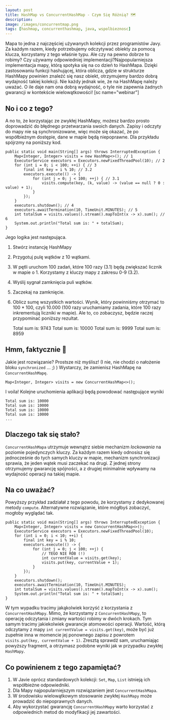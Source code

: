 ```yaml
---
layout: post
title: HashMap vs ConcurrentHashMap - Czym Się Różnią? 🗺
description: 
image: /images/concurrentmap.png
tags: [hashmap, concurrenthashmap, java, wspolbieznosc]
---
```


Mapa to jedna z najczęściej używanych kolekcji przez programistów Javy. Za każdym razem, kiedy potrzebujemy odczytywać obiekty za pomocą klucza, korzystamy z tego właśnie typu. Ale czy na pewno dobrze to robimy? Czy używamy odpowiedniej implementacji?Najpopularniejsza implementacja mapy, którą spotyka się na co dzień to HashMapa. Dzięki zastosowaniu funkcji hashującej, która oblicza, gdzie w strukturze HashMapy powinien znaleźć się nasz obiekt, otrzymujemy bardzo dobrą wydajność takiej kolekcji. Nie każdy jednak wie, że na HashMapę należy uważać. O ile daje nam ona dobrą wydajność, o tyle nie zapewnia żadnych gwarancji w kontekście wielowątkowości! [sc name="webinar"]

## No i co z tego?
A no to, że korzystając ze zwykłej HashMapy, możesz bardzo prosto doprowadzić do błędnego przetwarzania swoich danych. Zapisy i odczyty do mapy nie są synchronizowane, więc może się okazać, że po współbieżnym dostępie, dane w mapie będą niepoprawne. Dla przykładu spójrzmy na poniższy kod.

    public static void main(String[] args) throws InterruptedException {
        Map<Integer, Integer> visits = new HashMap<>(); // 1
        ExecutorService executors = Executors.newFixedThreadPool(10); // 2
        for (int i = 0; i < 100; ++i) { // 3
            final int key = i % 10; // 3.2
            executors.execute(() -> {
                for (int j = 0; j < 100; ++j) { // 3.1
                    visits.compute(key, (k, value) -> (value == null ? 0 : value) + 1);
                }
            });
        }
        executors.shutdown(); // 4
        executors.awaitTermination(10, TimeUnit.MINUTES); // 5
        int totalSum = visits.values().stream().mapToInt(x -> x).sum(); // 6
        System.out.println("Total sum is: " + totalSum);
    }

Jego logika jest następująca.
1. Stwórz instancję HashMapy
2. Przygotuj pulę wątków z 10 wątkami.
3. W pętli uruchom 100 zadań, które 100 razy (3.1) będą zwiększać licznik w mapie o 1. Korzystamy z kluczy mapy z zakresu 0-9 (3.2).
4. Wyślij sygnał zamknięcia puli wątków.
5. Zaczekaj na zamknięcie.
6. Oblicz sumę wszystkich wartości.
Wynik, który powinniśmy otrzymać to 100 \* 100, czyli 10.000 (100 razy uruchamiamy zadania, które 100 razy inkrementują liczniki w mapie). Ale to, co zobaczysz, będzie raczej przypominać poniższy rezultat.

    Total sum is: 9743
    Total sum is: 10000
    Total sum is: 9999
    Total sum is: 8959

## Hmm, faktycznie 🤔
Jakie jest rozwiązanie? Prostsze niż myślisz! (I nie, nie chodzi o nałożenie bloku `synchronized` ... ;) ) Wystarczy, że zamienisz HashMapę na `ConcurrentHashMapę`.

    Map<Integer, Integer> visits = new ConcurrentHashMap<>();

I voila! Kolejne uruchomienia aplikacji będą powodować następujące wyniki

    Total sum is: 10000
    Total sum is: 10000
    Total sum is: 10000
    Total sum is: 10000
    ...

## Dlaczego tak się stało?
`ConcurrentHashMapa` utrzymuje wewnątrz siebie mechanizm _lockowania_ na poziomie pojedynczych kluczy. Za każdym razem kiedy odnosisz się jednocześnie do tych samych kluczy w mapie, mechanizm synchronizacji sprawia, że jeden wątek musi zaczekać na drugi. Z jednej strony otrzymujemy gwarancję spójności, a z drugiej minimalnie wpływamy na wydajność operacji na takiej mapie.
## Na co uważać?
Powyższy przykład zadziałał z tego powodu, że korzystamy z dedykowanej metody `compute`. Alternatywne rozwiązanie, które mógłbyś zobaczyć, mogłoby wyglądać tak.

    public static void main(String[] args) throws InterruptedException {
        Map<Integer, Integer> visits = new ConcurrentHashMap<>(); 
        ExecutorService executors = Executors.newFixedThreadPool(10); 
        for (int i = 0; i < 10; ++i) {  
            final int key = i % 10;
            executors.execute(() -> {
                for (int j = 0; j < 100; ++j) {  
                    // TEGO NIE RÓB (!)
                    int currentValue = visits.get(key);
                    visits.put(key, currentValue + 1);
                }
            });
        }
        executors.shutdown();  
        executors.awaitTermination(10, TimeUnit.MINUTES); 
        int totalSum = visits.values().stream().mapToInt(x -> x).sum();  
        System.out.println("Total sum is: " + totalSum);
    }

W tym wypadku tracimy jakąkolwiek korzyść z korzystania z `ConcurrentHashMapy`. Mimo, że korzystamy z `ConcurrentHashMapy`, to operację odczytania i zmiany wartości robimy w dwóch krokach. Tym samym tracimy jakiekolwiek gwarancje atomowości operacji. Wartość, którą odczytamy z mapy `int currentValue = visits.get(key)`, może być już zupełnie inna w momencie jej ponownego zapisu z powrotem `visits.put(key, currentValue + 1)`. Zresztą sprawdź sam, uruchamiając powyższy fragment, a otrzymasz podobne wyniki jak w przypadku zwykłej `HashMapy`.
## Co powinienem z tego zapamiętać?

1. W Javie oprócz standardowych kolekcji: `Set`, `Map`, `List` istnieją ich współbieżne odpowiedniki.
2. Dla Mapy najpopularniejszym rozwiązaniem jest `ConcurrentHashMapa`.
3. W środowisku wielowątkowym stosowanie zwykłej `HashMapy` może prowadzić do niepoprawnych danych.
4. Aby wykorzystać gwarancję `ConcurrentHashMapy` warto korzystać z odpowiednich metod do modyfikacji jej zawartości.


